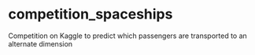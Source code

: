 # competition_spaceships
Competition on Kaggle to predict which passengers are transported to an alternate dimension
